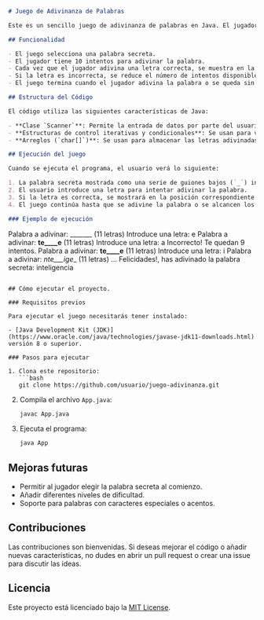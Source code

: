 
```md
# Juego de Adivinanza de Palabras

Este es un sencillo juego de adivinanza de palabras en Java. El jugador debe adivinar una palabra secreta letra por letra, con un número limitado de intentos.

## Funcionalidad

- El juego selecciona una palabra secreta.
- El jugador tiene 10 intentos para adivinar la palabra.
- Cada vez que el jugador adivina una letra correcta, se muestra en la palabra.
- Si la letra es incorrecta, se reduce el número de intentos disponibles.
- El juego termina cuando el jugador adivina la palabra o se queda sin intentos.

## Estructura del Código

El código utiliza las siguientes características de Java:

- **Clase `Scanner`**: Permite la entrada de datos por parte del usuario.
- **Estructuras de control iterativas y condicionales**: Se usan para verificar las letras y llevar el conteo de intentos.
- **Arreglos (`char[]`)**: Se usan para almacenar las letras adivinadas.

## Ejecución del juego

Cuando se ejecuta el programa, el usuario verá lo siguiente:

1. La palabra secreta mostrada como una serie de guiones bajos (`_`) indicando las letras por adivinar.
2. El usuario introduce una letra para intentar adivinar la palabra.
3. Si la letra es correcta, se mostrará en la posición correspondiente de la palabra. Si es incorrecta, se reduce el número de intentos.
4. El juego continúa hasta que se adivine la palabra o se alcancen los 10 intentos fallidos.

### Ejemplo de ejecución

```
Palabra a adivinar: _______ (11 letras)
Introduce una letra: e
Palabra a adivinar: __te____e__ (11 letras)
Introduce una letra: a
Incorrecto! Te quedan 9 intentos.
Palabra a adivinar: __te____e__ (11 letras)
Introduce una letra: i
Palabra a adivinar: _nte___ige__ (11 letras)
...
Felicidades!, has adivinado la palabra secreta: inteligencia
```

## Cómo ejecutar el proyecto.

### Requisitos previos

Para ejecutar el juego necesitarás tener instalado:

- [Java Development Kit (JDK)](https://www.oracle.com/java/technologies/javase-jdk11-downloads.html) versión 8 o superior.

### Pasos para ejecutar

1. Clona este repositorio:
   ```bash
   git clone https://github.com/usuario/juego-adivinanza.git
   ```

2. Compila el archivo `App.java`:
   ```bash
   javac App.java
   ```

3. Ejecuta el programa:
   ```bash
   java App
   ```

## Mejoras futuras

- Permitir al jugador elegir la palabra secreta al comienzo.
- Añadir diferentes niveles de dificultad.
- Soporte para palabras con caracteres especiales o acentos.

## Contribuciones

Las contribuciones son bienvenidas. Si deseas mejorar el código o añadir nuevas características, no dudes en abrir un pull request o crear una issue para discutir las ideas.

## Licencia

Este proyecto está licenciado bajo la [MIT License](LICENSE).
```


